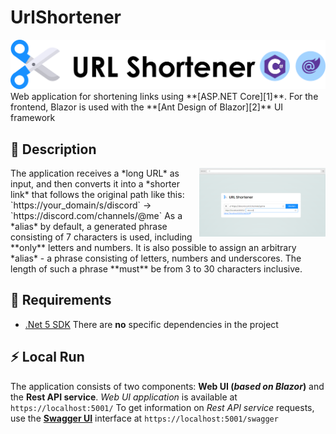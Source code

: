 # UrlShortener
<img alt="Logo" src="img/banner.svg" />
Web application for shortening links using **[ASP.NET Core][1]**. For the frontend, Blazor is used with the **[Ant Design of Blazor][2]** UI framework

## :blue_book: Description
<img alt="Preview" align="right" src="img/preview-0.png" width="40%" />
	The application receives a *long URL* as input, and then converts it into a *shorter link* that follows the original path like this:  
`https://your_domain/s/discord` -> `https://discord.com/channels/@me`  
	As a *alias* by default, a generated phrase consisting of 7 characters is used, including **only** letters and numbers.  
	It is also possible to assign an arbitrary *alias* - a phrase consisting of letters, numbers and underscores. The length of such a phrase **must** be from 3 to 30 characters inclusive.

## :name_badge: Requirements
 - [.Net 5 SDK](https://dotnet.microsoft.com/download/dotnet/5.0)
There are **no** specific dependencies in the project

## :zap: Local Run
The application consists of two components: **Web UI (*based on Blazor*)** and the **Rest API service**.
*Web UI application* is available at `https://localhost:5001/`
To get information on *Rest API service* requests, use the **[Swagger UI][3]** interface at `https://localhost:5001/swagger`

[1]: https://docs.microsoft.com/en-us/dotnet/core/dotnet-five
[2]: https://antblazor.com/
[3]: https://github.com/domaindrivendev/Swashbuckle.AspNetCore